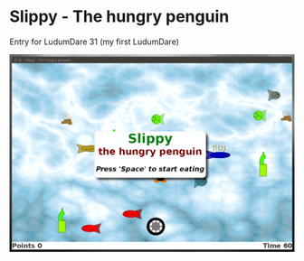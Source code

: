 # Slippy - The hungry penguin

Entry for LudumDare 31 (my first LudumDare)

![Alt text](/Slippy.png?raw=true "Slippy")
